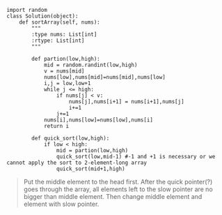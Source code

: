 ```
import random
class Solution(object):
    def sortArray(self, nums):
        """
        :type nums: List[int]
        :rtype: List[int]
        """
        
        def partion(low,high):
            mid = random.randint(low,high)
            v = nums[mid] 
            nums[low],nums[mid]=nums[mid],nums[low] 
            i,j = low,low+1
            while j <= high:
                if nums[j] < v:
                    nums[j],nums[i+1] = nums[i+1],nums[j]
                    i+=1
                j+=1
            nums[i],nums[low]=nums[low],nums[i]
            return i
                
        def quick_sort(low,high):
            if low < high:
                mid = partion(low,high)
                quick_sort(low,mid-1) #-1 and +1 is necessary or we cannot apply the sort to 2-element-long array 
                quick_sort(mid+1,high)
```

> Put the middle element to the head first. After the quick pointer(?) goes through the array, all elements left to the slow pointer are
> no bigger than middle element. Then change middle element and element with slow pointer.
